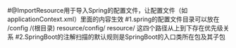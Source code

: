 #@ImportResource用于导入Spring的配置文件，让配置文件（如applicationContext.xml）里面的内容生效
#1.spring的配置文件目录可以放在
    /config
    /(根目录)
    resource/config/
    resource/
    这四个路径从上到下存在优先级关系
#2.SpringBoot的注解扫描的默认规则是SpringBoot的入口类所在包及其子包